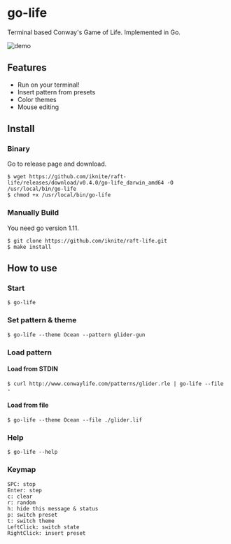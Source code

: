 # go-life

Terminal based Conway's Game of Life. Implemented in Go.

![demo](https://user-images.githubusercontent.com/6121271/47264728-44ec2d80-d557-11e8-8994-d4af53126fe5.gif)

## Features

* Run on your terminal!
* Insert pattern from presets
* Color themes
* Mouse editing

## Install

### Binary

Go to release page and download.

```shell
$ wget https://github.com/iknite/raft-life/releases/download/v0.4.0/go-life_darwin_amd64 -O /usr/local/bin/go-life
$ chmod +x /usr/local/bin/go-life
```

### Manually Build

You need go version 1.11.

```shell
$ git clone https://github.com/iknite/raft-life.git
$ make install
```

## How to use

### Start

```shell
$ go-life
```

### Set pattern & theme

```shell
$ go-life --theme Ocean --pattern glider-gun
```

### Load pattern

#### Load from STDIN

```shell
$ curl http://www.conwaylife.com/patterns/glider.rle | go-life --file -
```

#### Load from file

```shell
$ go-life --theme Ocean --file ./glider.lif
```

### Help

```shell
$ go-life --help
```

### Keymap

```
SPC: stop
Enter: step
c: clear
r: random
h: hide this message & status
p: switch preset
t: switch theme
LeftClick: switch state
RightClick: insert preset
```
